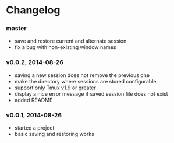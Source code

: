 # Changelog

### master
- save and restore current and alternate session
- fix a bug with non-existing window names

### v0.0.2, 2014-08-26
- saving a new session does not remove the previous one
- make the directory where sessions are stored configurable
- support only Tmux v1.9 or greater
- display a nice error message if saved session file does not exist
- added README

### v0.0.1, 2014-08-26
- started a project
- basic saving and restoring works
